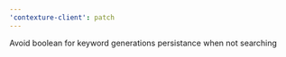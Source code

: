 ```yaml
---
'contexture-client': patch
---
```


Avoid boolean for keyword generations persistance when not searching
